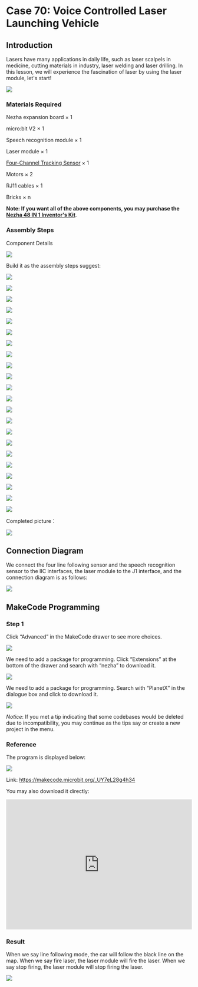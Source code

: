# Case 70: Voice Controlled Laser Launching Vehicle

## Introduction

Lasers have many applications in daily life, such as laser scalpels in medicine, cutting materials in industry, laser welding and laser drilling. In this lesson, we will experience the fascination of laser by using the laser module, let's start!

![](./images/70_1.png)

### Materials Required

Nezha expansion board × 1

micro:bit V2 × 1

Speech recognition module × 1

Laser module × 1

[Four-Channel Tracking  Sensor](https://shop.elecfreaks.com/products/elecfreaks-planetx-4-channel-tracking-sensor) × 1

Motors × 2

RJ11 cables × 1

Bricks × n

**Note: If you want all of the above components, you may purchase the [Nezha 48 IN 1 Inventor's Kit](https://shop.elecfreaks.com/products/elecfreaks-micro-bit-nezha-48-in-1-inventors-kit-without-micro-bit-board?_pos=3&_sid=7e0550154&_ss=r)**.



### Assembly Steps

Component Details

![](./images/70_2.png)

Build it as the assembly steps suggest:

![](./images/70_3.png)

![](./images/70_4.png)

![](./images/70_5.png)

![](./images/70_6.png)

![](./images/70_7.png)

![](./images/70_8.png)

![](./images/70_9.png)

![](./images/70_10.png)

![](./images/70_11.png)

![](./images/70_12.png)

![](./images/70_13.png)

![](./images/70_14.png)

![](./images/70_15.png)

![](./images/70_16.png)

![](./images/70_17.png)

![](./images/70_18.png)

![](./images/70_19.png)

![](./images/70_20.png)

![](./images/70_21.png)

![](./images/70_22.png)

![](./images/70_23.png)

![](./images/70_24.png)

Completed picture：

![](./images/70_25.png)

## Connection Diagram

We connect the four line following sensor and the speech recognition sensor to the IIC interfaces, the laser module to the J1 interface, and the connection diagram is as follows:

![](./images/70_26.png)


##  MakeCode Programming

### Step 1

Click “Advanced” in the MakeCode drawer to see more choices.



![](./images/49_10.png)



We need to add a package for programming. Click “Extensions” at the bottom of the drawer and search with “nezha” to download it.



![](./images/49_11.png)



We need to add a package for programming. Search with “PlanetX” in the dialogue box and click to download it.

![](./images/49_12.png)



*Notice*: If you met a tip indicating that some codebases would be deleted due to incompatibility, you may continue as the tips say or create a new project in the menu.

### Reference

The program is displayed below:

![](./images/70_27.png)

Link: https://makecode.microbit.org/_UY7eL28g4h34

You may also download it directly:

<div style="position:relative;height:0;padding-bottom:70%;overflow:hidden;"><iframe style="position:absolute;top:0;left:0;width:100%;height:100%;" src="https://makecode.microbit.org/#pub:_UY7eL28g4h34" frameborder="0" sandbox="allow-popups allow-forms allow-scripts allow-same-origin"></iframe></div>

### Result

When we say line following mode, the car will follow the black line on the map. When we say fire laser, the laser module will fire the laser. When we say stop firing, the laser module will stop firing the laser.

![](./images/70_28.gif)
